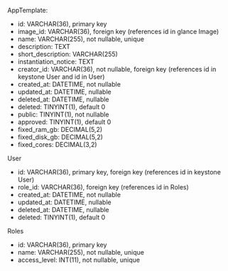 AppTemplate:
- id: VARCHAR(36), primary key
- image_id: VARCHAR(36), foreign key (references id in glance Image)
- name: VARCHAR(255), not nullable, unique
- description: TEXT
- short_description: VARCHAR(255)
- instantiation_notice: TEXT
- creator_id: VARCHAR(36), not nullable, foreign key (references id in keystone User and id in User)
- created_at: DATETIME, not nullable
- updated_at: DATETIME, nullable
- deleted_at: DATETIME, nullable
- deleted: TINYINT(1), default 0
- public: TINYINT(1), not nullable
- approved: TINYINT(1), default 0
- fixed_ram_gb: DECIMAL(5,2)
- fixed_disk_gb: DECIMAL(5,2)
- fixed_cores: DECIMAL(3,2)


User
- id: VARCHAR(36), primary key, foreign key (references id in keystone User)
- role_id: VARCHAR(36), foreign key (references id in Roles)
- created_at: DATETIME, not nullable
- updated_at: DATETIME, nullable
- deleted_at: DATETIME, nullable
- deleted: TINYINT(1), default 0

Roles
- id: VARCHAR(36), primary key
- name: VARCHAR(255), not nullable, unique
- access_level: INT(11), not nullable, unique
